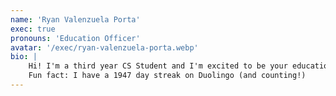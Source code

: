 ```yaml
---
name: 'Ryan Valenzuela Porta'
exec: true
pronouns: 'Education Officer'
avatar: '/exec/ryan-valenzuela-porta.webp'
bio: |
    Hi! I'm a third year CS Student and I'm excited to be your education officer this year! I'm interested in all areas of AI, but particularly interested in applied machine learning in edge computing (ask me about my third year project!). I've been a private tutor for 3 years and I'm passionate about explaining complex topics in a simple way, something I hope you'll be able to see in Warwick AI's courses this year. I also interned at Meta as a software engineer last summer, so I'm happy to give advice on tech careers too.
    Fun fact: I have a 1947 day streak on Duolingo (and counting!)
---
```

